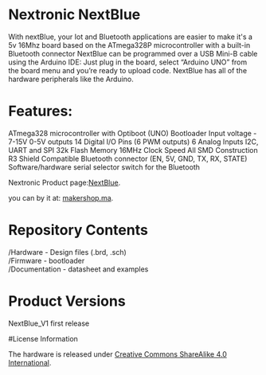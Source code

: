 # Nextronic NextBlue

With nextBlue, your Iot and Bluetooth applications are  easier to make
it's a 5v 16Mhz board based on the ATmega328P microcontroller with a built-in Bluetooth connector
NextBlue can be programmed over a USB Mini-B cable using the Arduino IDE: Just plug in the board, select “Arduino UNO” from the board menu and you’re ready to upload code.
NextBlue has all of the hardware peripherals like the Arduino.

# Features: 

ATmega328 microcontroller with Optiboot (UNO) Bootloader
Input voltage - 7-15V
  0-5V outputs
  14 Digital I/O Pins (6 PWM outputs)
  6 Analog Inputs
  I2C, UART and SPI
  32k Flash Memory
  16MHz Clock Speed
  All SMD Construction
  R3 Shield Compatible
  Bluetooth connector (EN, 5V, GND, TX, RX, STATE) 
  Software/hardware serial selector switch for the Bluetooth

Nextronic Product page:[NextBlue](http://nextronic.ma/product/nextblue/).

you can by it at: [makershop.ma](http://makershop.ma/).



# Repository Contents

/Hardware - Design files (.brd, .sch)  
/Firmware - bootloader  
/Documentation - datasheet and examples

# Product Versions

NextBlue_V1 first release

#License Information

The hardware is released under [Creative Commons ShareAlike 4.0 International](https://creativecommons.org/licenses/by-sa/4.0/).
